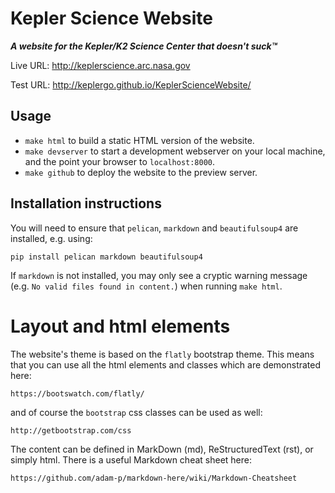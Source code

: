 # Kepler Science Website

***A website for the Kepler/K2 Science Center
that doesn't suck™***

Live URL: http://keplerscience.arc.nasa.gov

Test URL: http://keplergo.github.io/KeplerScienceWebsite/


## Usage

* `make html` to build a static HTML version of the website.
* `make devserver` to start a development webserver on your local machine,
and the point your browser to `localhost:8000`.
* `make github` to deploy the website to the preview server.

## Installation instructions

You will need to ensure that `pelican`, `markdown` and `beautifulsoup4` are installed, e.g. using:
```
pip install pelican markdown beautifulsoup4
```

If `markdown` is not installed, you may only see a cryptic warning message (e.g. `No valid files found in content.`) when running `make html`.


# Layout and html elements

The website's theme is based on the `flatly` bootstrap theme.
This means that you can use all the html elements and classes
which are demonstrated here:

    https://bootswatch.com/flatly/

and of course the `bootstrap` css classes can be used as well:

    http://getbootstrap.com/css

The content can be defined in MarkDown (md), ReStructuredText (rst),
or simply html.  There is a useful Markdown cheat sheet here:

    https://github.com/adam-p/markdown-here/wiki/Markdown-Cheatsheet
